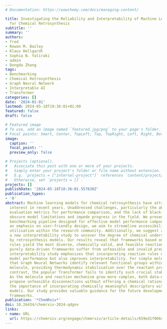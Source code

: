```yaml
---
# Documentation: https://wowchemy.com/docs/managing-content/

title: Investigating the Reliability and Interpretability of Machine Learning Frameworks
  for Chemical Retrosynthesis
subtitle: ''
summary: ''
authors:
- fred
- Rowan M. Bailey
- Klaus Hellgardt
- Sophia N. Yaliraki
- admin
- Dongda Zhang
tags:
- Benchmarking
- Chemical Retrosynthesis
- Graph Neural Network
- Interpretable AI
- Transformer
categories: []
date: '2024-01-01'
lastmod: 2024-05-18T19:36:01+01:00
featured: false
draft: false

# Featured image
# To use, add an image named `featured.jpg/png` to your page's folder.
# Focal points: Smart, Center, TopLeft, Top, TopRight, Left, Right, BottomLeft, Bottom, BottomRight.
image:
  caption: ''
  focal_point: ''
  preview_only: false

# Projects (optional).
#   Associate this post with one or more of your projects.
#   Simply enter your project's folder or file name without extension.
#   E.g. `projects = ["internal-project"]` references `content/project/deep-learning/index.md`.
#   Otherwise, set `projects = []`.
projects: []
publishDate: '2024-05-18T18:36:01.557630Z'
publication_types:
- '0'
abstract: Machine learning models for chemical retrosynthesis have attracted substantial
  interest in recent years. Unaddressed challenges, particularly the absence of robust
  evaluation metrics for performance comparison, and the lack of black-box interpretability,
  obscure model limitations and impede progress in the field. We present an automated
  benchmarking pipeline designed for effective model performance comparisons. With
  an emphasis on user-friendly design, we aim to streamline accessibility and facilitate
  utilisation within the research community. Additionally, we suggest and perform
  a new interpretability study to uncover the degree of chemical understanding acquired
  by retrosynthesis models. Our results reveal that frameworks based on chemical reaction
  rules yield the most diverse, chemically valid, and feasible reactions, whereas
  purely data-driven frameworks suffer from unfeasible and invalid predictions. The
  interpretability study emphasises that incorporating reaction rules not only enhances
  model performance but also improves interpretability. For simple molecules, we demonstrate
  that Graph Neural Networks identify relevant functional groups within the product
  molecule, providing thermodynamic stabilisation over the reactant precursors. In
  contrast, the popular Transformer fails to identify such crucial stabilisation.
  As the molecule and reaction mechanism grow more complex, both data-driven models
  propose unfeasible disconnections without offering a chemical rationale. We stress
  the importance of incorporating chemically meaningful descriptors within deep-learning
  models. Our study provides valuable guidance for the future development of retrosynthesis
  frameworks.
publication: '*ChemRxiv*'
doi: 10.26434/chemrxiv-2024-qdgnv
links:
- name: URL
  url: https://chemrxiv.org/engage/chemrxiv/article-details/659ed1f066c1381729263c8a
---
```

